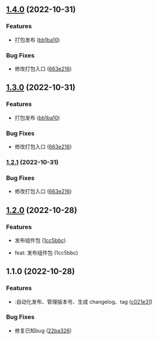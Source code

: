 

## [1.4.0](https://github.com/ablockhead/middle-ui/compare/1.2.0...1.4.0) (2022-10-31)


### Features

* 打包发布 ([bb1ba10](https://github.com/ablockhead/middle-ui/commit/bb1ba104681ebf8779f51b2fd0e1b6d078e35a14))


### Bug Fixes

* 修改打包入口 ([663e216](https://github.com/ablockhead/middle-ui/commit/663e216e24f2f6dda1393704b58a64f83ff76c04))

## [1.3.0](https://github.com/ablockhead/middle-ui/compare/1.2.0...1.3.0) (2022-10-31)


### Features

* 打包发布 ([bb1ba10](https://github.com/ablockhead/middle-ui/commit/bb1ba104681ebf8779f51b2fd0e1b6d078e35a14))


### Bug Fixes

* 修改打包入口 ([663e216](https://github.com/ablockhead/middle-ui/commit/663e216e24f2f6dda1393704b58a64f83ff76c04))

### [1.2.1](https://github.com/ablockhead/middle-ui/compare/1.2.0...1.2.1) (2022-10-31)


### Bug Fixes

* 修改打包入口 ([663e216](https://github.com/ablockhead/middle-ui/commit/663e216e24f2f6dda1393704b58a64f83ff76c04))

## [1.2.0](https://github.com/ablockhead/middle-ui/compare/1.1.0...1.2.0) (2022-10-28)


### Features

* 发布组件包 ([1cc5bbc](https://github.com/ablockhead/middle-ui/commit/1cc5bbc3fc30d65aa39c84b1366ec83c82c76f53))

* feat: 发布组件包 (1cc5bbc)

## 1.1.0 (2022-10-28)


### Features

* :自动化发布、管理版本号、生成 changelog、tag ([c021e31](https://github.com/ablockhead/middle-ui/commit/c021e31dc1af9c887d856e7cf7c51bb107f316fc))


### Bug Fixes

* 修复已知bug ([22ba326](https://github.com/ablockhead/middle-ui/commit/22ba326ea75e937265b225a8de2efc1b849c7fb9))